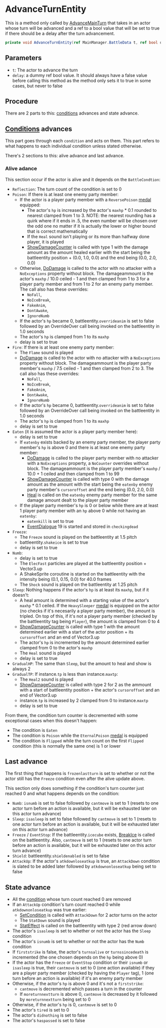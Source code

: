 # AdvanceTurnEntity
This is a method only called by [AdvanceMainTurn](../Battle%20flow/Action%20coroutines/AdvanceMainTurn.md) that takes in an actor whose turn will be advanced and a ref to a bool value that will be set to true if there should be a delay after the turn advancement.

```cs
private void AdvanceTurnEntity(ref MainManager.BattleData t, ref bool delay)
```

## Parameters

- `t`: The actor to advance the turn
- `delay`: a dummy ref bool value. It should always have a false value before calling this method as the method only sets it to true in some cases, but never to false

## Procedure
There are 2 parts to this: [conditions](Conditions.md) advances and state advance.

## [Conditions](Conditions.md) advances
This part goes through each `condition` and acts on them. This part refers to what happens to each individual condition unless stated otherwise.

There's 2 sections to this: alive advance and last advance.

### Alive adance
This section occur if the actor is alive and it depends on the `BattleCondtion`:

- `Reflection`: The turn count of the condition is set to 0
- `Poison`: If there is at least one enemy party member:
    - If the actor is a player party member with a `ReversePoison` [medal](../../Enums%20and%20IDs/Medal.md) equipped:
        - The actor's `hp` is increased by the actor's `maxhp` * 0.1 rounded to nearest clamped from 1 to 3. NOTE: the nearest rounding has a quirk where if it ends in .5, the even number will be chosen over the odd one no matter if it is actually the lower or higher bound that is correct mathematically
        - If the `Heal` sound isn't playing or its more than halfway done player, it is played
        - [ShowDamageCounter](../Visual%20rendering/ShowDamageCounter.md) is called with type 1 with the damage amount as the amount healed earlier with the start being the battleentity position + (0.0, 1.0, 0.0) and the end being (0.0, 2.0, 0.0)
    - Otherwise, [DoDamage](../Damage%20pipeline/DoDamage.md) is called to the actor with no attacker with a `NoExceptions` property without block. The damageammount is the actor's `maxhp` / 10.0 ceiled - 1 and then clamped from 1 to 3 for a player party member and from 1 to 2 for an enemy party member. The call also has these overrides:
	    - `NoFall`,
		- `NoIceBreak`,
		- `FakeAnim`,
		- `DontAwake`,
		- `IgnoreNumb`
    - If the actor's `hp` became 0, battleentity.`overrideanim` is set to false followed by an OverrideOver call being invoked on the battleentity in 1.0 seconds
    - The actor's `hp` is clamped from 1 to its `maxhp`
    - delay is set to true
- `Fire`: If there is at least one enemy party member:
    - The `Flame` sound is played
    - [DoDamage](../Damage%20pipeline/DoDamage.md) is called to the actor with no attacker with a `NoExceptions` property without block. The damageammount is the player party member's `maxhp` / 7.5 ceiled - 1 and then clamped from 2 to 3. The call also has these overrides:
	    - `NoFall`,
		- `NoIceBreak`,
		- `FakeAnim`,
		- `DontAwake`,
		- `IgnoreNumb`
    - If the actor's `hp` became 0, battleentity.`overrideanim` is set to false followed by an OverrideOver call being invoked on the battleentity in 1.0 seconds
    - The actor's `hp` is clamped from 1 to its `maxhp`
    - delay is set to true
- `Eaten` (it is assumed the actor is a player party member here): 
    - delay is set to true
    - If `eatenby` exists backed by an enemy party member, the player party member's `hp` is above 0 and there is at least one enemy party member:
        - [DoDamage](../Damage%20pipeline/DoDamage.md) is called to the player party member with no attacker with a `NoExceptions` property, a `NoCounter` overrides without block. The damageammount is the player party member's `maxhp` / 10.0 + 1 ceiled and then clamped from 1 to 99
        - [ShowDamageCounter](../Visual%20rendering/ShowDamageCounter.md) is called with type 0 with the damage amount as the amount with the start being the `eatenby` enemy party member's `cursoroffset` and the end being (0.0, 2.0, 0.0)
        - [Heal](Heal.md) is called on the `eatenby` enemy party member for the same damage amount dealt to the player party member
    - If the player party member's `hp` is 0 or below while there are at least 1 player party member with an `hp` above 0 while not having an `eatenby`:
        - `eatenkill` is set to true
        - [EventDialogue](../Battle%20flow/EventDialogue.md) 19 is started and stored in `checkingdead`
- `Freeze`:
    - The `Freeze` sound is played on the battleentity at 1.5 pitch
    - battleentity.`shakeice` is set to true
    - delay is set to true
- `Numb`:
    - delay is set to true
    - The `ElecFast` particles are played at the battleentity position + Vector3.up
    - A ShakeSprite coroutine is started on the battleentity with the intensity being (0.1, 0.15, 0.0) for 40.0 frames
    - The `Shock` sound is played on the battleentity at 1.25 pitch
- `Sleep`: Nothing happens if the actor's `hp` is at least its `maxhp`, but if it doesn't:
    - A heal amount is determined with a starting value of the actor's `maxhp` * 0.1 ceiled. If the `HeavySleeper` [medal](../../Enums%20and%20IDs/Medal.md) is equipped on the actor (no checks if it's necesarily a player party member), the amount is tripled. On top of this, if it's not a player party member (checked by the battleentity tag being `Player`), the amount is clamped from 0 to 4
    - [ShowDamageCounter](../Visual%20rendering/ShowDamageCounter.md) is called with type 1 with the amount determined earlier with a start of the actor position + its `cursoroffset` and an end of Vector3.up
    - The actor's `hp` is incremented by the amount determined earlier clamped from 0 to the actor's `maxhp`
    - The `Heal` sound is played
    - delay is set to true
- `GradualHP`: The same than `Sleep`, but the amount to heal and show is always 2
- `GradualTP`: If instance.`tp` is less than instance.`maxtp`:
    - The `Heal2` sound is played
    - [ShowDamageCounter](../Visual%20rendering/ShowDamageCounter.md) is called with type 2 for 2 as the ammount with a start of battleentity position + the actor's `cursoroffset` and an end of Vector3.up
    - instance.`tp` is increased by 2 clamped from 0 to instance.`maxtp`
    - delay is set to true

From there, the condition turn counter is decremented with some exceptional cases when this doesn't happen:

- The condition is `Eaten`
- The condition is `Poison` while the `EternalPoison` [medal](../../Enums%20and%20IDs/Medal.md) is equipped
- The condition is `Flipped` while the turn count on the first `Flipped` condition (this is normally the same one) is 1 or lower

## Last advance
The first thing that happens is `frozenlastturn` is set to whether or not the actor still has the `Freeze` condition even after the alive update above.

This section only does something if the condition's turn counter just reached 0 and what happens depends on the condition:

- `Numb`: `isnumb` is set to false followed by `cantmove` is set to 1 (resets to one actor turn before an action is available, but it will be exhausted later on this actor turn advance)
- `Sleep`: `isasleep` is set to false followed by `cantmove` is set to 1 (resets to one actor turn before an action is available, but it will be exhausted later on this actor turn advance)
- `Freeze` / `EventStop`: If the battleentity.`icecube` exists, [BreakIce](../../Entities/EntityControl/Notable%20methods/Freeze%20handling.md) is called on the battleentity. Also, `cantmove` is set to 1 (resets to one actor turn before an action is available, but it will be exhausted later on this actor turn advance)
- `Shield`: battleentity.`shieldenabled` is set to false
- `AttackUp`: If the actor's `atkdownloseatkup` is true, an `AttackDown` condition is slated to be added later followed by `atkdownonloseatkup` being set to false

## State advance

- All the [condition](Conditions.md) whose turn count reached 0 are removed
- If an `AttackUp` condition's turn count reached 0 while `atkdownonloseatkup` was true earlier:
    - [SetCondition](Conditions%20methods/SetCondition.md) is called with `AttackDown` for 2 actor turns on the actor
    - The `StatDown` sound is played
    - [StatEffect](../Visual%20rendering/StatEffect.md) is called on the battleentity with type 2 (red arrow down)
- The actor's `isasleep` is set to whether or not the actor has the `Sleep` condition
- The actor's `isnumb` is set to whether or not the actor has the `Numb` condition
- If `firststrike` is false, the actor's `turnsalive` or `turnssincedeath` is incremented (the one chosen depends on the `hp` being above 0)
- If the actor has the `Freeze` or `EventStop` condition or their `isnumb` or `isasleep` is true, their `cantmove` is set to 0 (one action available) if they are a player party member (checked by having the `Player` tag), 1 (one turn before an action is available) if it's an enemy party member
- Otherwise, if the actor's `hp` is above 0 and it's not a `firststrike`:
    - `cantmove` is decremented which passes a turn in the counter
    - If `moreturnnextturn` is above 0, `cantmove` is decreased by it followed by `moreturnnextturn` being set to 0
- Otherwise, if the actor's `hp` is 0, `cantmove` is set to 0
- The actor's `tired` is set to 0
- The actor's `didnothing` is set to false
- The actor's `haspassed` is set to false
